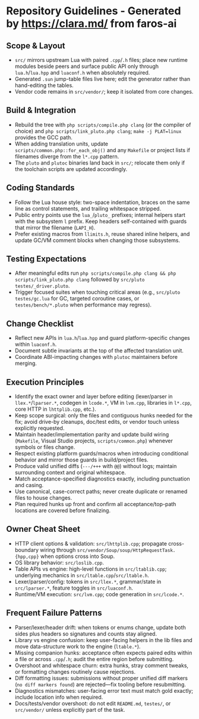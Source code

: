 # Repository Guidelines - Generated by https://clara.md/ from faros-ai 

## Scope & Layout
- `src/` mirrors upstream Lua with paired `.cpp`/`.h` files; place new runtime modules beside peers and surface public API only through `lua.h`/`lua.hpp` and `luaconf.h` when absolutely required.
- Generated `.sun` jump-table files live here; edit the generator rather than hand-editing the tables.
- Vendor code remains in `src/vendor/`; keep it isolated from core changes.

## Build & Integration
- Rebuild the tree with `php scripts/compile.php clang` (or the compiler of choice) and `php scripts/link_pluto.php clang`; `make -j PLAT=linux` provides the GCC path.
- When adding translation units, update `scripts/common.php::for_each_obj()` and any `Makefile` or project lists if filenames diverge from the `l*.cpp` pattern.
- The `pluto` and `plutoc` binaries land back in `src/`; relocate them only if the toolchain scripts are updated accordingly.

## Coding Standards
- Follow the Lua house style: two-space indentation, braces on the same line as control statements, and trailing whitespace stripped.
- Public entry points use the `lua_`/`pluto_` prefixes; internal helpers start with the subsystem `l` prefix. Keep headers self-contained with guards that mirror the filename (`LAPI_H`).
- Prefer existing macros from `llimits.h`, reuse shared inline helpers, and update GC/VM comment blocks when changing those subsystems.

## Testing Expectations
- After meaningful edits run `php scripts/compile.php clang && php scripts/link_pluto.php clang` followed by `src/pluto testes/_driver.pluto`.
- Trigger focused suites when touching critical areas (e.g., `src/pluto testes/gc.lua` for GC, targeted coroutine cases, or `testes/bench/*.pluto` when performance may regress).

## Change Checklist
- Reflect new APIs in `lua.h`/`lua.hpp` and guard platform-specific changes within `luaconf.h`.
- Document subtle invariants at the top of the affected translation unit.
- Coordinate ABI-impacting changes with `plutoc` maintainers before merging.

## Execution Principles
- Identify the exact owner and layer before editing (lexer/parser in `llex.*`/`lparser.*`, codegen in `lcode.*`, VM in `lvm.cpp`, libraries in `l*.cpp`, core HTTP in `lhttplib.cpp`, etc.).
- Keep scope surgical: only the files and contiguous hunks needed for the fix; avoid drive-by cleanups, doc/test edits, or vendor touch unless explicitly requested.
- Maintain header/implementation parity and update build wiring (`Makefile`, Visual Studio projects, `scripts/common.php`) whenever symbols or files change.
- Respect existing platform guards/macros when introducing conditional behavior and mirror those guards in build/project files.
- Produce valid unified diffs (`---/+++` with `@@`) without logs; maintain surrounding context and original whitespace.
- Match acceptance-specified diagnostics exactly, including punctuation and casing.
- Use canonical, case-correct paths; never create duplicate or renamed files to house changes.
- Plan required hunks up front and confirm all acceptance/top-path locations are covered before finalizing.

## Owner Cheat Sheet
- HTTP client options & validation: `src/lhttplib.cpp`; propagate cross-boundary wiring through `src/vendor/Soup/soup/HttpRequestTask.{hpp,cpp}` when options cross into Soup.
- OS library behavior: `src/loslib.cpp`.
- Table APIs vs engine: high-level functions in `src/ltablib.cpp`; underlying mechanics in `src/ltable.cpp`/`src/ltable.h`.
- Lexer/parser/config: tokens in `src/llex.*`, grammar/state in `src/lparser.*`, feature toggles in `src/luaconf.h`.
- Runtime/VM execution: `src/lvm.cpp`; code generation in `src/lcode.*`.

## Frequent Failure Patterns
- Parser/lexer/header drift: when tokens or enums change, update both sides plus headers so signatures and counts stay aligned.
- Library vs engine confusion: keep user-facing helpers in the lib files and move data-structure work to the engine (`ltable.*`).
- Missing companion hunks: acceptance often expects paired edits within a file or across `.cpp`/`.h`; audit the entire region before submitting.
- Overshoot and whitespace churn: extra hunks, stray comment tweaks, or formatting changes routinely cause rejections.
- Diff formatting issues: submissions without proper unified diff markers (`no diff markers found`) are rejected—fix tooling before resubmitting.
- Diagnostics mismatches: user-facing error text must match gold exactly; include location info when required.
- Docs/tests/vendor overshoot: do not edit `README.md`, `testes/`, or `src/vendor/` unless explicitly part of the task.
